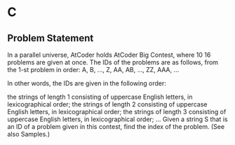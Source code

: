 # C

## Problem Statement

In a parallel universe, AtCoder holds AtCoder Big Contest, where 
10 
16
  problems are given at once.
The IDs of the problems are as follows, from the 
1-st problem in order: A, B, ..., Z, AA, AB, ..., ZZ, AAA, ...

In other words, the IDs are given in the following order:

the strings of length 
1 consisting of uppercase English letters, in lexicographical order;
the strings of length 
2 consisting of uppercase English letters, in lexicographical order;
the strings of length 
3 consisting of uppercase English letters, in lexicographical order;
...
Given a string 
S that is an ID of a problem given in this contest, find the index of the problem. (See also Samples.)